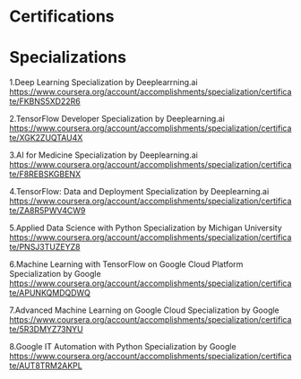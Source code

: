 # Certifications

# Specializations
1.Deep Learning Specialization by Deeplearrning.ai
https://www.coursera.org/account/accomplishments/specialization/certificate/FKBNS5XD22R6

2.TensorFlow Developer Specialization by Deeplearning.ai
https://www.coursera.org/account/accomplishments/specialization/certificate/XGK2ZUQTAU4X

3.AI for Medicine Specialization by Deeplearning.ai
https://www.coursera.org/account/accomplishments/specialization/certificate/F8REBSKGBENX

4.TensorFlow: Data and Deployment Specialization by Deeplearning.ai
https://www.coursera.org/account/accomplishments/specialization/certificate/ZA8R5PWV4CW9

5.Applied Data Science with Python Specialization by Michigan University
https://www.coursera.org/account/accomplishments/specialization/certificate/PNSJ3TUZEYZ8

6.Machine Learning with TensorFlow on Google Cloud Platform Specialization by Google
https://www.coursera.org/account/accomplishments/specialization/certificate/APUNKQMDQDWQ

7.Advanced Machine Learning on Google Cloud Specialization by Google
https://www.coursera.org/account/accomplishments/specialization/certificate/5R3DMYZ73NYU

8.Google IT Automation with Python Specialization by Google
https://www.coursera.org/account/accomplishments/specialization/certificate/AUT8TRM2AKPL
